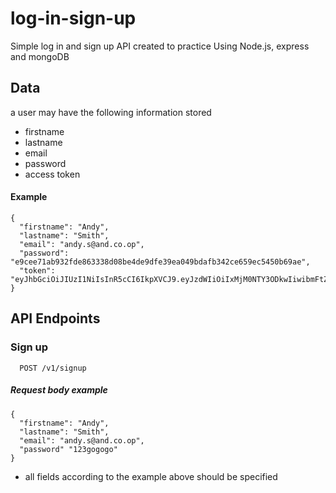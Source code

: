 # log-in-sign-up
Simple log in and sign up API created to practice Using Node.js, express and mongoDB

## Data
a user may have the following information stored
* firstname
* lastname
* email
* password
* access token
#### Example
```
{
  "firstname": "Andy",
  "lastname": "Smith",
  "email": "andy.s@and.co.op",
  "password": "e9cee71ab932fde863338d08be4de9dfe39ea049bdafb342ce659ec5450b69ae",
  "token": "eyJhbGciOiJIUzI1NiIsInR5cCI6IkpXVCJ9.eyJzdWIiOiIxMjM0NTY3ODkwIiwibmFtZSI6IkpvaG4gRG9lIiwiaWF0IjoxNTE2MjM5MDIyfQ.SflKxwRJSMeKKF2QT4fwpMeJf36POk6yJV_adQssw5c"  
}
```
## API Endpoints
### Sign up
```
  POST /v1/signup
```
##### Request body example
```
{
  "firstname": "Andy",
  "lastname": "Smith",
  "email": "andy.s@and.co.op",
  "password" "123gogogo" 
}
```
* all fields according to the example above should be specified
